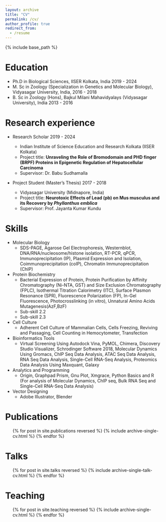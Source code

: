 ```yaml
---
layout: archive
title: "CV"
permalink: /cv/
author_profile: true
redirect_from:
  - /resume
---
```


{% include base_path %}

Education
======
* Ph.D in Biological Sciences, IISER Kolkata, India 2019 - 2024
* M. Sc in Zoology (Specialization in Genetics and Molecular Biology), Vidyasagar University, India, 2016 - 2018
* B. Sc in Zoology (Hons), Bajkul Milani Mahavidyalays (Vidyasagar University), India 2013 - 2016

Research experience
======
* Research Scholar 2019 - 2024
  * Indian Institute of Science Education and Research Kolkata (IISER Kolkata)
  * Project title: **Unraveling the Role of Bromodomain and PHD finger (BRPF) Proteins in Epigenetic Regulation of Hepatocellular Carcinoma**
  * Supervisor: Dr. Babu Sudhamalla

* Project Student (Master’s Thesis) 2017 - 2018
  * Vidyasagar University (Midnapore, India)
  * Project title: **Neurotoxic Effects of Lead (pb) on Mus musculus and its Recovery by _Phyllanthus emblica_**
  * Supervisor: Prof. Jayanta Kumar Kundu  
  
Skills
======
* Molecular Biology
  * SDS-PAGE, Agarose Gel Electrophoresis, Westernblot, DNA/RNA/nucleosome/histone isolation, RT-PCR, qPCR, Immunoprecipitation (IP), Plasmid Expression and Isolation, Coimmunoprecipitation (coIP), Chromatin Immunoprecipitation (ChIP) 
* Protein Biochemistry
  * Bacterial Expression of Protein, Protein Purification by Affinity Chromatography (Ni-NTA, GST) and Size Exclusion Chromatography (FPLC), Isothermal Titration Calorimetry (ITC), Surface Plasmon Resonance (SPR), Fluorescence Polarization (FP), In-Gel Fluorescence, Photocrosslinking (in vitro), Unnatural Amino Acids Mutagenesis(AzF,BzF)  
  * Sub-skill 2.2
  * Sub-skill 2.3
* Cell Culture
  * Adherent Cell Culture of Mammalian Cells, Cells Freezing, Reviving and Passaging, Cell Counting in Hemocytometer, Transfection 
* Bioinformatics Tools
  * Virtual Screening Using Autodock Vina, PyMOL, Chimera, Discovery Studio Visualizer, Schrodinger Software 2018, Molecular Dynamics Using Gromacs, ChIP Seq Data Analysis, ATAC Seq Data Analysis, RNA Seq Data Analysis,
Single-Cell RNA-Seq Analysis, Proteomics Data Analysis Using Maxquant, Galaxy
* Analytics and Programming
  * Origin, Graphpad Prism, Gnu Plot, Xmgrace, Python Basics and R (For analysis of Molecular Dynamics, ChIP seq, Bulk RNA Seq and Single-Cell RNA-Seq Data Analysis)
* Vector Designing
  * Adobe Illustrator, Blender

Publications
======
  <ul>{% for post in site.publications reversed %}
    {% include archive-single-cv.html %}
  {% endfor %}</ul>
  
Talks
======
  <ul>{% for post in site.talks reversed %}
    {% include archive-single-talk-cv.html  %}
  {% endfor %}</ul>
  
Teaching
======
  <ul>{% for post in site.teaching reversed %}
    {% include archive-single-cv.html %}
  {% endfor %}</ul>
  
